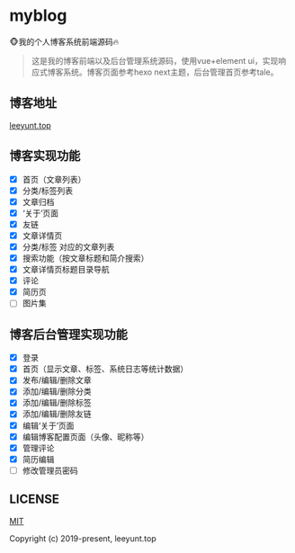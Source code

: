 # myblog
🐵我的个人博客系统前端源码🔥

> 这是我的博客前端以及后台管理系统源码，使用vue+element ui，实现响应式博客系统。博客页面参考hexo next主题，后台管理首页参考tale。

## 博客地址

[leeyunt.top](leeyunt.top)

## 博客实现功能
- [x] 首页（文章列表）
- [x] 分类/标签列表
- [x] 文章归档
- [x] ‘关于’页面
- [x] 友链
- [x] 文章详情页
- [x] 分类/标签 对应的文章列表
- [x] 搜索功能（按文章标题和简介搜索）
- [x] 文章详情页标题目录导航
- [x] 评论
- [x] 简历页
- [ ] 图片集

## 博客后台管理实现功能
- [x] 登录
- [x] 首页（显示文章、标签、系统日志等统计数据）
- [x] 发布/编辑/删除文章
- [x] 添加/编辑/删除分类
- [x] 添加/编辑/删除标签
- [x] 添加/编辑/删除友链
- [x] 编辑‘关于’页面
- [x] 编辑博客配置页面（头像、昵称等）
- [x] 管理评论
- [x] 简历编辑
- [ ] 修改管理员密码

## LICENSE

[MIT](https://opensource.org/licenses/MIT)

Copyright (c) 2019-present, leeyunt.top

